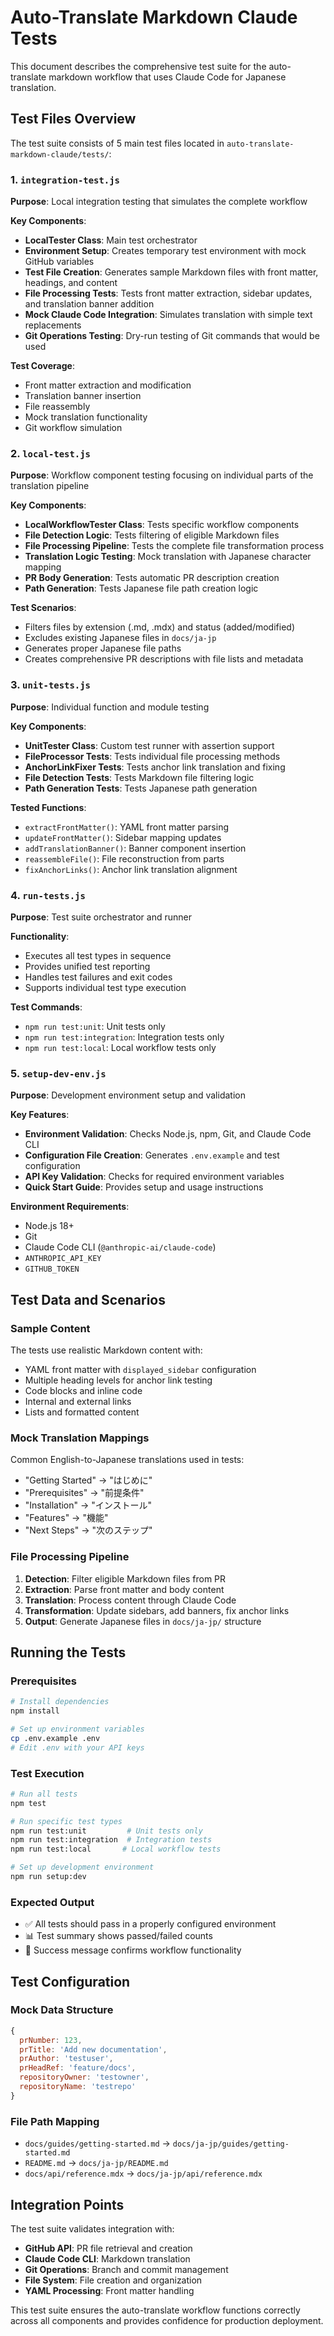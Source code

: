 # Auto-Translate Markdown Claude Tests

This document describes the comprehensive test suite for the auto-translate markdown workflow that uses Claude Code for Japanese translation.

## Test Files Overview

The test suite consists of 5 main test files located in `auto-translate-markdown-claude/tests/`:

### 1. `integration-test.js`
**Purpose**: Local integration testing that simulates the complete workflow

**Key Components**:
- **LocalTester Class**: Main test orchestrator
- **Environment Setup**: Creates temporary test environment with mock GitHub variables
- **Test File Creation**: Generates sample Markdown files with front matter, headings, and content
- **File Processing Tests**: Tests front matter extraction, sidebar updates, and translation banner addition
- **Mock Claude Code Integration**: Simulates translation with simple text replacements
- **Git Operations Testing**: Dry-run testing of Git commands that would be used

**Test Coverage**:
- Front matter extraction and modification
- Translation banner insertion
- File reassembly
- Mock translation functionality
- Git workflow simulation

### 2. `local-test.js`
**Purpose**: Workflow component testing focusing on individual parts of the translation pipeline

**Key Components**:
- **LocalWorkflowTester Class**: Tests specific workflow components
- **File Detection Logic**: Tests filtering of eligible Markdown files
- **File Processing Pipeline**: Tests the complete file transformation process
- **Translation Logic Testing**: Mock translation with Japanese character mapping
- **PR Body Generation**: Tests automatic PR description creation
- **Path Generation**: Tests Japanese file path creation logic

**Test Scenarios**:
- Filters files by extension (.md, .mdx) and status (added/modified)
- Excludes existing Japanese files in `docs/ja-jp`
- Generates proper Japanese file paths
- Creates comprehensive PR descriptions with file lists and metadata

### 3. `unit-tests.js`
**Purpose**: Individual function and module testing

**Key Components**:
- **UnitTester Class**: Custom test runner with assertion support
- **FileProcessor Tests**: Tests individual file processing methods
- **AnchorLinkFixer Tests**: Tests anchor link translation and fixing
- **File Detection Tests**: Tests Markdown file filtering logic
- **Path Generation Tests**: Tests Japanese path generation

**Tested Functions**:
- `extractFrontMatter()`: YAML front matter parsing
- `updateFrontMatter()`: Sidebar mapping updates
- `addTranslationBanner()`: Banner component insertion
- `reassembleFile()`: File reconstruction from parts
- `fixAnchorLinks()`: Anchor link translation alignment

### 4. `run-tests.js`
**Purpose**: Test suite orchestrator and runner

**Functionality**:
- Executes all test types in sequence
- Provides unified test reporting
- Handles test failures and exit codes
- Supports individual test type execution

**Test Commands**:
- `npm run test:unit`: Unit tests only
- `npm run test:integration`: Integration tests only  
- `npm run test:local`: Local workflow tests only

### 5. `setup-dev-env.js`
**Purpose**: Development environment setup and validation

**Key Features**:
- **Environment Validation**: Checks Node.js, npm, Git, and Claude Code CLI
- **Configuration File Creation**: Generates `.env.example` and test configuration
- **API Key Validation**: Checks for required environment variables
- **Quick Start Guide**: Provides setup and usage instructions

**Environment Requirements**:
- Node.js 18+
- Git
- Claude Code CLI (`@anthropic-ai/claude-code`)
- `ANTHROPIC_API_KEY`
- `GITHUB_TOKEN`

## Test Data and Scenarios

### Sample Content
The tests use realistic Markdown content with:
- YAML front matter with `displayed_sidebar` configuration
- Multiple heading levels for anchor link testing
- Code blocks and inline code
- Internal and external links
- Lists and formatted content

### Mock Translation Mappings
Common English-to-Japanese translations used in tests:
- "Getting Started" → "はじめに"
- "Prerequisites" → "前提条件" 
- "Installation" → "インストール"
- "Features" → "機能"
- "Next Steps" → "次のステップ"

### File Processing Pipeline
1. **Detection**: Filter eligible Markdown files from PR
2. **Extraction**: Parse front matter and body content
3. **Translation**: Process content through Claude Code
4. **Transformation**: Update sidebars, add banners, fix anchor links
5. **Output**: Generate Japanese files in `docs/ja-jp/` structure

## Running the Tests

### Prerequisites
```bash
# Install dependencies
npm install

# Set up environment variables
cp .env.example .env
# Edit .env with your API keys
```

### Test Execution
```bash
# Run all tests
npm test

# Run specific test types
npm run test:unit         # Unit tests only
npm run test:integration  # Integration tests  
npm run test:local       # Local workflow tests

# Set up development environment
npm run setup:dev
```

### Expected Output
- ✅ All tests should pass in a properly configured environment
- 📊 Test summary shows passed/failed counts
- 🎉 Success message confirms workflow functionality

## Test Configuration

### Mock Data Structure
```javascript
{
  prNumber: 123,
  prTitle: 'Add new documentation',
  prAuthor: 'testuser',
  prHeadRef: 'feature/docs',
  repositoryOwner: 'testowner',
  repositoryName: 'testrepo'
}
```

### File Path Mapping
- `docs/guides/getting-started.md` → `docs/ja-jp/guides/getting-started.md`
- `README.md` → `docs/ja-jp/README.md`
- `docs/api/reference.mdx` → `docs/ja-jp/api/reference.mdx`

## Integration Points

The test suite validates integration with:
- **GitHub API**: PR file retrieval and creation
- **Claude Code CLI**: Markdown translation
- **Git Operations**: Branch and commit management
- **File System**: File creation and organization
- **YAML Processing**: Front matter handling

This test suite ensures the auto-translate workflow functions correctly across all components and provides confidence for production deployment.